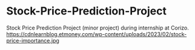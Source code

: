 # Stock-Price-Prediction-Project
Stock Price Prediction Project (minor project) during internship at Corizo.
https://cdnlearnblog.etmoney.com/wp-content/uploads/2023/02/stock-price-importance.jpg
